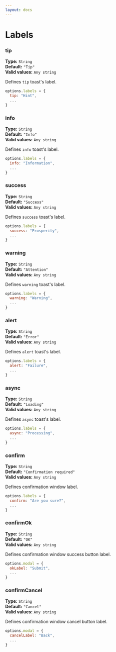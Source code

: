 ```yaml
---
layout: docs
---
```

# Labels

### tip

**Type:**  `String`  
**Default:** `"Tip"`  
**Valid values:** `Any string`

Defines `tip` toast's label.
```javascript
options.labels = {
  tip: "Hint",
  ...
}
```

### info

**Type:**  `String`  
**Default:** `"Info"`  
**Valid values:** `Any string`

Defines `info` toast's label.
```javascript
options.labels = {
  info: "Information",
  ...
}
```

### success

**Type:**  `String`  
**Default:** `"Success"`  
**Valid values:** `Any string`

Defines `success` toast's label.
```javascript
options.labels = {
  success: "Prosperity",
  ...
}
```

### warning

**Type:**  `String`  
**Default:** `"Attention"`  
**Valid values:** `Any string`

Defines `warning` toast's label.
```javascript
options.labels = {
  warning: "Warning",
  ...
}
```

### alert

**Type:**  `String`  
**Default:** `"Error"`  
**Valid values:** `Any string`

Defines `alert` toast's label.
```javascript
options.labels = {
  alert: "Failure",
  ...
}
```

### async

**Type:**  `String`  
**Default:** `"Loading"`  
**Valid values:** `Any string`

Defines `async` toast's label.
```javascript
options.labels = {
  async: "Processing",
  ...
}
```
### confirm

**Type:**  `String`  
**Default:** `"Confirmation required"`  
**Valid values:** `Any string`

Defines confirmation window label.
```javascript
options.labels = {
  confirm: "Are you sure?",
  ...
}
```

### confirmOk

**Type:**  `String`  
**Default:** `"OK"`  
**Valid values:** `Any string`

Defines confirmation window success button label.
```javascript
options.modal = {
  okLabel: "Submit",
  ...
}
```
### confirmCancel

**Type:**  `String`  
**Default:** `"Cancel"`  
**Valid values:** `Any string`

Defines confirmation window cancel button label.
```javascript
options.modal = {
  cancelLabel: "Back",
  ...
}
```

